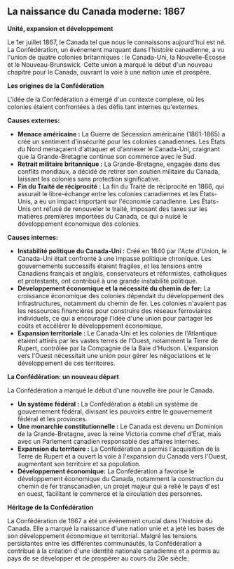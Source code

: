 ## La naissance du Canada moderne: 1867

**Unité, expansion et développement**

Le 1er juillet 1867, le Canada tel que nous le connaissons aujourd'hui est né. La Confédération, un événement marquant dans l'histoire canadienne, a vu l'union de quatre colonies britanniques : le Canada-Uni, la Nouvelle-Écosse et le Nouveau-Brunswick. Cette union a marqué le début d'un nouveau chapitre pour le Canada, ouvrant la voie à une nation unie et prospère.

**Les origines de la Confédération**

L'idée de la Confédération a émergé d'un contexte complexe, où les colonies étaient confrontées à des défis tant internes qu'externes. 

**Causes externes:**

* **Menace américaine :** La Guerre de Sécession américaine (1861-1865) a créé un sentiment d'insécurité pour les colonies canadiennes. Les États du Nord menaçaient d'attaquer et d'annexer le Canada-Uni, craignant que la Grande-Bretagne continue son commerce avec le Sud.
* **Retrait militaire britannique :** La Grande-Bretagne, engagée dans des conflits mondiaux, a décidé de retirer son soutien militaire du Canada, laissant les colonies sans protection significative. 
* **Fin du Traité de réciprocité :**  La fin du Traité de réciprocité en 1866, qui assurait le libre-échange entre les colonies canadiennes et les États-Unis, a eu un impact important sur l'économie canadienne. Les États-Unis ont refusé de renouveler le traité, imposant des taxes sur les matières premières importées du Canada, ce qui a nuisé le développement économique des colonies.

**Causes internes:**

* **Instabilité politique du Canada-Uni :**  Créé en 1840 par l'Acte d'Union, le Canada-Uni était confronté à une impasse politique chronique. Les gouvernements successifs étaient fragiles, et les tensions entre Canadiens français et anglais, conservateurs et réformistes, catholiques et protestants, ont contribué à une grande instabilité politique. 
* **Développement économique et la nécessité du chemin de fer:** La croissance économique des colonies dépendait du développement des infrastructures, notamment du chemin de fer. Les colonies n'avaient pas les ressources financières pour construire des réseaux ferroviaires individuels, ce qui a encouragé l'idée d'une union pour partager les coûts et accélérer le développement économique.
* **Expansion territoriale :**  Le Canada-Uni et les colonies de l'Atlantique étaient attirés par les vastes terres de l'Ouest, notamment la Terre de Rupert, contrôlée par la Compagnie de la Baie d'Hudson. L'expansion vers l'Ouest nécessitait une union pour gérer les négociations et le développement de ces territoires.

**La Confédération: un nouveau départ**

La Confédération a marqué le début d'une nouvelle ère pour le Canada.

* **Un système fédéral :** La Confédération a établi un système de gouvernement fédéral, divisant les pouvoirs entre le gouvernement fédéral et les provinces.
* **Une monarchie constitutionnelle :** Le Canada est devenu un Dominion de la Grande-Bretagne, avec la reine Victoria comme chef d'État, mais avec un Parlement canadien responsable des affaires internes. 
* **Expansion du territoire :**  La Confédération a permis l'acquisition de la Terre de Rupert et a ouvert la voie à l'expansion du Canada vers l'Ouest, augmentant son territoire et sa population.
* **Développement économique:** La Confédération a favorisé le développement économique du Canada, notamment la construction du chemin de fer transcanadien, un projet majeur qui a relié le pays d'est en ouest, facilitant le commerce et la circulation des personnes.

**Héritage de la Confédération**

La Confédération de 1867 a été un événement crucial dans l'histoire du Canada. Elle a marqué la naissance d'une nation unie et a jeté les bases de son développement économique et territorial. Malgré les tensions persistantes entre les différentes communautés, la Confédération a contribué à la création d'une identité nationale canadienne et a permis au pays de se développer et de prospérer au cours du 20e siècle.

